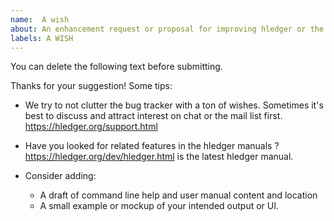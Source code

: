 ```yaml
---
name:  A wish
about: An enhancement request or proposal for improving hledger or the hledger project.
labels: A WISH
---
```


You can delete the following text before submitting.

Thanks for your suggestion! Some tips:

- We try to not clutter the bug tracker with a ton of wishes.
  Sometimes it's best to discuss and attract interest on chat or the mail list first.
  https://hledger.org/support.html

- Have you looked for related features in the hledger manuals ? 
  https://hledger.org/dev/hledger.html is the latest hledger manual.

- Consider adding:
  - A draft of command line help and user manual content and location
  - A small example or mockup of your intended output or UI.
